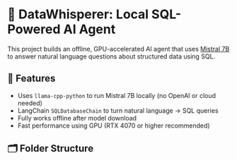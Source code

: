 # 🧠 DataWhisperer: Local SQL-Powered AI Agent

This project builds an offline, GPU-accelerated AI agent that uses [Mistral 7B](https://huggingface.co/mistralai/Mistral-7B-Instruct-v0.1) to answer natural language questions about structured data using SQL.

## 🚀 Features
- Uses `llama-cpp-python` to run Mistral 7B locally (no OpenAI or cloud needed)
- LangChain `SQLDatabaseChain` to turn natural language → SQL queries
- Fully works offline after model download
- Fast performance using GPU (RTX 4070 or higher recommended)

## 🗂️ Folder Structure

